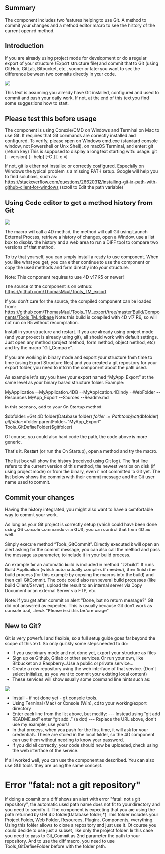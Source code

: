 ## Summary

The component includes two features helping to use Git. A method to commit your changes and a method editor macro to see the history of the current opened method.

## Introduction

If you are already using project mode for development or do a regular export of your structure (Export structure file) and commit that to Git (using GitHub, GitLab, Bitbucket, etc), sooner or later you want to see the difference between two commits directly in your code.

<img src="https://github.com/ThomasMaul/Tools_TM_export/blob/master/Documentation/Diffexample.png" />

This text is assuming you already have Git installed, configured and used to commit and push your daily work. If not, at the end of this text you find some suggestions how to start.

## Please test this before usage

The component is using Console/CMD on Windows and Terminal on Mac to use Git. It requires that Git commands are correctly installed and configured.
To verify, please open on Windows cmd.exe (standard console window, not Powershell or Unix Shell), on macOS Terminal, and enter: git (return key)
This is supposed to display a long text starting with:
usage: git [--version] [--help] [-C <path>] [-c <name>=<value>]

If not, git is either not installed or correctly configured.
Especially on Windows the typical problem is a missing PATH setup.
Google will help you to find solutions, such as:
https://stackoverflow.com/questions/26620312/installing-git-in-path-with-github-client-for-windows
(scroll to Edit the path variable)

## Using Code editor to get a method history from Git

<img src="https://github.com/ThomasMaul/Tools_TM_export/blob/master/Documentation/Macro.png" />

The macro will call a 4D method, the method will call Git using Launch External Process, retrieve a history of changes, open a Window, use a list box to display the history and a web area to run a DIFF tool to compare two versions of that method.


To try that yourself, you can simply install a ready to use component. When you like what you get, you can either continue to use the component or copy the used methods and form directly into your structure.

Note: This component requires to use 4D v17 R5 or newer!

The source of the component is on Github: https://github.com/ThomasMaul/Tools_TM_export

If you don't care for the source, the compiled component can be loaded from:
https://github.com/ThomasMaul/Tools_TM_export/tree/master/Build/Components/Tools_TM.4dbase
Note: this build is compiled with 4D v17 R6, so will not run on R5 without recompilation.

Install in your structure and restart. If you are already using project mode (and your project is already using git), all should work with default settings. Just open any method (project method, form method, object method, etc) and try the macro “Git_Compare”.

If you are working in binary mode and export your structure from time to time (using Export Structure files) and you created a git repository for your export folder, you need to inform the component about the path used.

As example let's say you have your export named “MyApp_Export” at the same level as your binary based structure folder. Example:

MyApplication
--MyApplication.4DB
--MyApplication.4DIndy
--WebFolder
--Resources
MyApp_Export
--Sources
--Readme.md

In this scenario, add to your On Startup method:

$dbfolder:=Get 4D folder(Database folder)
$folder:=Path to object($dbfolder)
$gitfolder:=$folder.parentFolder+"MyApp_Export"
Tools_GitDefineFolder($gitfolder)

Of course, you could also hard code the path, the code above is more generic.

That's it. Restart (or run the On Startup), open a method and try the macro.

The list box will show the history (received using Git log).
The first line refers to the current version of this method, the newest version on disk (if using project mode) or from the binary, even if not committed to Git yet. 
The list below shows the commits with their commit message and the Git user name used to commit.

## Commit your changes

Having the history integrated, you might also want to have a comfortable way to commit your work.

As long as your Git project is correctly setup (which could have been done using Git console commands or a GUI), you can control that from 4D as well.

Simply execute method “Tools_GitCommit”. Directly executed it will open an alert asking for the commit message, you can also call the method and pass the message as parameter, to include it in your build process.

An example for an automatic build is included in method “zzbuild”. It runs Build Application (which automatically compiles if needed), then finish the build process (for this example by copying the macros into the build) and then call GitCommit.
The code could also run several build processes (like build Client/Server), upload the result to an internal server via Copy Document or an external Server via FTP, etc.

Note: if you get after commit an alert "Done, but no return message?" Git did not answered as expected. This is usually because Git don't work as console tool, check "Please test this before usage" 


## New to Git?

Git is very powerful and flexible, so a full setup guide goes far beyond the scope of this text.
So only quickly some steps needed to do:
-	If you use binary mode and not done yet, export your structure as files
-	Sign up on Github, Gitlab or other services. Or run your own, like Bitbucket on a Raspberry...Use a public or private service…
-	Create a new repository using the web interface of that service. (Don't select initialize, as you want to commit your existing local content)
-	These services will show usually some command line hints such as:
<img src="https://github.com/ThomasMaul/Tools_TM_export/blob/master/Documentation/newrepository.png" />

-	Install - if not done yet - git console tools.
-	Using Terminal (Mac) or Console (Win), cd to your working/export directory
-	Enter each line from the list above, but modify:
---	Instead using “git add README.md” enter “git add .” (a dot)
---	Replace the URL above, don't use my example, use yours!
-	In that process, when you push for the first time, it will ask for your credentials. These are stored in the local folder, so the 4D component can use them without needing to know your password.
-	If you did all correctly, your code should now be uploaded, check using the web interface of the service.

If all worked well, you can use the component as described. 
You can also use GUI tools, they are using the same concept. 

# Error "fatal: not a git repository"

If doing a commit or a diff shows an alert with error "fatal: not a git repository", the automatic used path name does not fit to your directory and you need to specify it.
The component is expecting that you are using the path returned by Get 4D folder(Database folder;*)
This folder includes your Project Folder, Web Folder, Resources, Plugins, Components, everything.
Using this folder allows to clone a repository and just use it.
Of course you could decide to use just a subset, like only the project folder.
In this case you need to pass to Git_Commit as 2nd parameter the path to your repository.
And to use the diff macro, you need to use Tools_GitDefineFolder before with the folder path.
